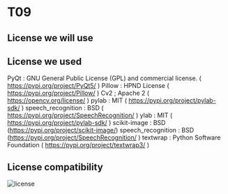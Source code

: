 # T09
## License we will use

## License we used
PyQt : GNU General Public License (GPL) and commercial license. ( https://pypi.org/project/PyQt5/ )
Pillow : HPND License ( https://pypi.org/project/Pillow/ )
Cv2 ;  Apache 2 ( https://opencv.org/license/ )
pylab : MIT ( https://pypi.org/project/pylab-sdk/ )
speech_recognition : BSD ( https://pypi.org/project/SpeechRecognition/ )
ylab : MIT ( https://pypi.org/project/pylab-sdk/ )
scikit-image : BSD (https://pypi.org/project/scikit-image/)
speech_recognition : BSD (https://pypi.org/project/SpeechRecognition/ )
textwrap : Python Software Foundation ( https://pypi.org/project/textwrap3/ )

## License compatibility

![license](https://user-images.githubusercontent.com/88334213/146419351-41d48d50-a106-4e73-9e15-0432d37e6dc0.jpg)
